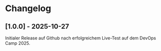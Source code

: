 # Changelog

## [1.0.0] - 2025-10-27

Initialer Release auf Github nach erfolgreichem Live-Test auf dem DevOps Camp 2025.
